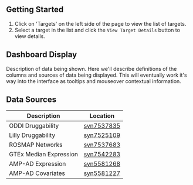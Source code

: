 ## Getting Started

1. Click on 'Targets' on the left side of the page to view the list of targets.
1. Select a target in the list and click the `View Target Details` button to view details.

## Dashboard Display

Description of data being shown. Here we'll describe definitions of the columns and sources of data being displayed. This will eventually work it's way into the interface as tooltips and mouseover contextual information.

## Data Sources

Description | Location
------------|---------
ODDI Druggability | [syn7537835](https://www.synapse.org/#!Synapse:syn7537835)
Lilly Druggability | [syn7525109](https://www.synapse.org/#!Synapse:syn7525109)
ROSMAP Networks | [syn7537683](https://www.synapse.org/#!Synapse:syn7537683)
GTEx Median Expression | [syn7542283](https://www.synapse.org/#!Synapse:syn7542283)
AMP-AD Expression | [syn5581268](https://www.synapse.org/#!Synapse:syn5581268)
AMP-AD Covariates | [syn5581227](https://www.synapse.org/#!Synapse:syn5581227)


